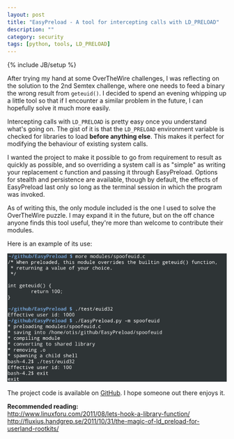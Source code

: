 ```yaml
---
layout: post
title: "EasyPreload - A tool for intercepting calls with LD_PRELOAD"
description: ""
category: security
tags: [python, tools, LD_PRELOAD]
---
```

{% include JB/setup %}

After trying my hand at some OverTheWire challenges, I was reflecting on the solution to the 2nd Semtex challenge, where one needs to feed a binary the wrong result from `geteuid()`. I decided to spend an evening whipping up a little tool so that if I encounter a similar problem in the future, I can hopefully solve it much more easily.

Intercepting calls with `LD_PRELOAD` is pretty easy once you understand what's going on. The gist of it is that the `LD_PRELOAD` environment variable is checked for libraries to load **before anything else**. This makes it perfect for modifying the behaviour of existing system calls.

I wanted the project to make it possible to go from requirement to result as quickly as possible, and so overriding a system call is as "simple" as writing your replacement c function and passing it through EasyPreload. Options for stealth and persistence are available, though by default, the effects of EasyPreload last only so long as the terminal session in which the program was invoked.

As of writing this, the only module included is the one I used to solve the OverTheWire puzzle. I may expand it in the future, but on the off chance anyone finds this tool useful, they're more than welcome to contribute their modules.

Here is an example of its use:

<img src="/images/easypreload.png">

The project code is available on <a href="https://github.com/jsrn/EasyPreload" title="GitHub">GitHub</a>. I hope someone out there enjoys it.

**Recommended reading:**  
http://www.linuxforu.com/2011/08/lets-hook-a-library-function/  
http://fluxius.handgrep.se/2011/10/31/the-magic-of-ld_preload-for-userland-rootkits/